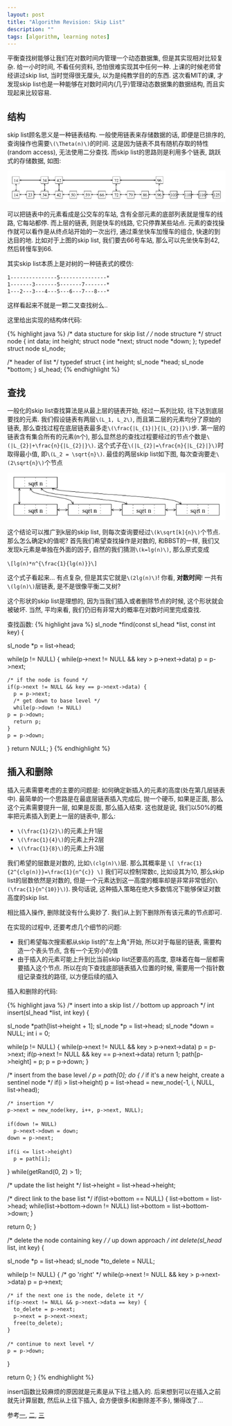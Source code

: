 ```yaml
---
layout: post
title: "Algorithm Revision: Skip List"
description: ""
tags: [algorithm, learning notes]
---
```


平衡查找树能够让我们在对数时间内管理一个动态数据集, 但是其实现相对比较复杂. 给一小时时间, 不看任何资料, 恐怕很难实现其中任何一种. 上课的时候老师曾经讲过skip list, 当时觉得很无厘头, 以为是纯教学目的的东西. 这次看MIT的课, 才发现skip list也是一种能够在对数时间内(几乎)管理动态数据集的数据结构, 而且实现起来比较容易.

## 结构 ##

skip list顾名思义是一种链表结构. 一般使用链表来存储数据的话, 即便是已排序的, 查询操作也需要`\(\Theta(n)\)`的时间. 这是因为链表不具有随机存取的特性(random access), 无法使用二分查找. 而skip list的思路则是利用多个链表, 跳跃式的存储数据, 如图:

![](/images/2012-08/Skip-list-1.png)

可以把链表中的元素看成是公交车的车站, 含有全部元素的底部列表就是慢车的线路, 它每站都停. 而上层的链表, 则是快车的线路, 它只停靠某些站点. 元素的查找操作就可以看作是从终点站开始的一次出行, 通过乘坐快车加慢车的组合, 快速的到达目的地. 比如对于上图的skip list, 我们要去66号车站, 那么可以先坐快车到42, 然后转慢车到66.

其实skip list本质上是对树的一种链表式的模仿:

    1---------------5---------------*
    1-------3-------5-------7-------*
    1---2---3---4---5---6---7---8---*

这样看起来不就是一颗二叉查找树么..

这里给出实现的结构体代码:

{% highlight java %}
/* data stucture for skip list */
/* node structure */
struct node {
  int data;
  int height;
  struct node *next;
  struct node *down;
};
typedef struct node sl_node;

/* header of list */
typedef struct {
  int height;
  sl_node *head;
  sl_node *bottom;
} sl_head;
{% endhighlight %}

## 查找 ##

一般化的skip list查找算法是从最上层的链表开始, 经过一系列比较, 往下达到底层要找的元素. 我们假设链表有两层`\(L_1, L_2\)`, 而且第二层的元素均分了原始的链表, 那么查找过程在底层链表最多走`\(\frac{|L_{1}|}{|L_{2}|}\)`步. 第一层的链表含有集合所有的元素(n个), 那么显然总的查找过程要经过的节点个数是`\(|L_{2}|+\frac{n}{|L_{2}|}\)`. 这个式子在`\(|L_{2}|=\frac{n}{|L_{2}|}\)`时取得最小值, 即`\(L_2 = \sqrt{n}\)`. 最佳的两层skip list如下图, 每次查询要走`\(2\sqrt{n}\)`个节点

![](/images/2012-08/Skip-list-2.png)

这个结论可以推广到k层的skip list, 则每次查询要经过`\(k\sqrt[k]{n}\)`个节点. 那么怎么确定k的值呢? 首先我们希望查找操作是对数的, 和BBST的一样, 我们又发现k元素是单独在外面的因子, 自然的我们猜测`\(k=lg(n)\)`, 那么原式变成

`\[lg(n)*n^{\frac{1}{lg(n)}}\]`

这个式子看起来... 有点复杂, 但是其实它就是`\(2lg(n)\)`! 你看, __对数时间__! 一共有`\(lg(n)\)`层链表, 是不是很像平衡二叉树?

这个形状的skip list是理想的, 因为当我们插入或者删除节点的时候, 这个形状就会被破坏. 当然, 平均来看, 我们仍旧有非常大的概率在对数时间里完成查找.

查找函数:
{% highlight java %}
sl_node *find(const sl_head *list, const int key) {

  sl_node *p = list->head;

  while(p != NULL) {
    while(p->next != NULL && key > p->next->data)
      p = p->next;

    /* if the node is found */
    if(p->next != NULL && key == p->next->data) {
      p = p->next;
      /* get down to base level */
      while(p->down != NULL)
	p = p->down;
      return p;
    }
    p = p->down;
  }
  return NULL;
}
{% endhighlight %}

## 插入和删除 ##

插入元素需要考虑的主要的问题是: 如何确定新插入的元素的高度(处在第几层链表中). 最简单的一个思路是在最底层链表插入完成后, 抛一个硬币, 如果是正面, 那么这个元素需要提升一层, 如果是反面, 那么插入结束. 这也就是说, 我们以50%的概率把元素插入到更上一层的链表中, 那么:

 + `\(\frac{1}{2}\)`的元素上升1层
 + `\(\frac{1}{4}\)`的元素上升2层
 + `\(\frac{1}{8}\)`的元素上升3层

我们希望的层数是对数的, 比如`\(clg(n)\)`层. 那么其概率是
`\[
\frac{1}{2^{clg(n)}}=\frac{1}{n^{c}}
\]`
我们可以控制常数c, 比如设其为10, 那么skip list的层数依然是对数的, 但是一个元素达到这一高度的概率却是非常非常低的(`\(\frac{1}{n^{10}}\)`). 换句话说, 这种插入策略在绝大多数情况下能够保证对数高度的skip list.

相比插入操作, 删除就没有什么奥妙了. 我们从上到下删除所有该元素的节点即可.

在实现的过程中, 还要考虑几个细节的问题:

 + 我们希望每次搜索都从skip list的"左上角"开始, 所以对于每层的链表, 需要构造一个表头节点, 含有一个无穷小的值
 + 由于插入的元素可能上升到比当前skip list还要高的高度, 意味着在每一层都需要插入这个节点. 所以在向下查找底部链表插入位置的时候, 需要用一个指针数组记录查找的路径, 以方便后续的插入


插入和删除的代码:

{% highlight java %}
/* insert into a skip list */
/* bottom up approach */
int insert(sl_head *list, int key) {

  sl_node *path[list->height + 1];
  sl_node *p = list->head;
  sl_node *down = NULL;
  int i = 0;

  while(p != NULL) {
    while(p->next != NULL && key > p->next->data)
      p = p->next;
    if(p->next != NULL && key == p->next->data)
      return 1;
    path[p->height] = p;
    p = p->down;
  }

  /* insert from the base level */
  p = path[0];
  do {
    /* if it's a new height, create a sentinel node */
    if(i > list->height)
      p = list->head = new_node(-1, i, NULL, list->head);

    /* insertion */
    p->next = new_node(key, i++, p->next, NULL);

    if(down != NULL)
      p->next->down = down;
    down = p->next;

    if(i <= list->height)
      p = path[i];
  } while(getRand(0, 2) > 1);

  /* update the list height */
  list->height = list->head->height;

  /* direct link to the base list */
  if(list->bottom == NULL) {
    list->bottom = list->head;
    while(list->bottom->down != NULL)
      list->bottom = list->bottom->down;
  }

  return 0;
}

/* delete the node containing key */
/* up down approach */
int delete(sl_head* list, int key) {

  sl_node *p = list->head;
  sl_node *to_delete = NULL;

  while(p != NULL) {
    /* go 'right' */
    while(p->next != NULL && key > p->next->data)
      p = p->next;

    /* if the next one is the node, delete it */
    if(p->next != NULL && p->next->data == key) {
      to_delete = p->next;
      p->next = p->next->next;
      free(to_delete);
    }

    /* continue to next level */
    p = p->down;
  }

  return 0;
}
{% endhighlight %}

insert函数比较麻烦的原因就是元素是从下往上插入的. 后来想到可以在插入之前就先计算层数, 然后从上往下插入, 会方便很多(和删除差不多), 懒得改了...

参考[一][1], [二][2], [三][3]

  [1]: http://stackoverflow.com/questions/256511/skip-list-vs-binary-tree
  [2]: http://www.csee.umbc.edu/courses/undergraduate/341/fall01/Lectures/SkipLists/skip_lists/skip_lists.html
  [3]: http://eternallyconfuzzled.com/tuts/datastructures/jsw_tut_skip.aspx
